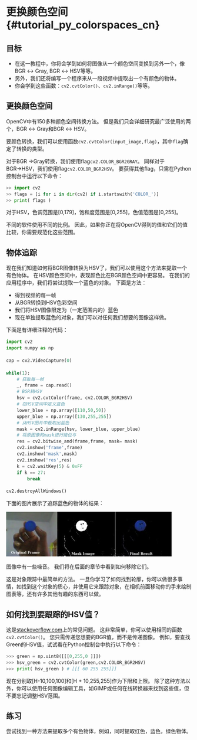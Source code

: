 # 更换颜色空间{#tutorial_py_colorspaces_cn}

## 目标

- 在这一教程中，你将会学到如何将图像从一个颜色空间变换到另外一个，像BGR $\leftrightarrow$ Gray, BGR $\leftrightarrow$ HSV等等。
- 另外，我们还将编写一个程序来从一段视频中提取出一个有颜色的物体。
- 你会学到这些函数：`cv2.cvtColor()`、`cv2.inRange()`等等。

## 更换颜色空间

OpenCV中有150多种颜色空间转换方法。 但是我们只会详细研究最广泛使用的两个，BGR $\leftrightarrow$ Gray和BGR $\leftrightarrow$ HSV。

要颜色转换，我们可以使用函数`cv2.cvtColor(input_image,flag)`，其中`flag`确定了转换的类型。

对于BGR $\rightarrow$Gray转换，我们使用flag`cv2.COLOR_BGR2GRAY`。 同样对于BGR$\rightarrow$HSV，我们使用flag`cv2.COLOR_BGR2HSV`。 要获得其他flag，只需在Python控制台中运行以下命令：

```python
>> import cv2
>> flags = [i for i in dir(cv2) if i.startswith('COLOR_')]
>> print( flags )
```

对于HSV，色调范围是[0,179]，饱和度范围是[0,255]，色值范围是[0,255]。

不同的软件使用不同的比例。 因此，如果你正在将OpenCV得到的值和它们的值比较，你需要规范化这些范围。

## 物体追踪

现在我们知道如何将BGR图像转换为HSV了，我们可以使用这个方法来提取一个有色物体。 在HSV颜色空间中，表现颜色比在BGR颜色空间中更容易。 在我们的应用程序中，我们将尝试提取一个蓝色的对象。 下面是方法：

- 得到视频的每一帧
- 从BGR转换到HSV色彩空间
- 我们将HSV图像限定为（一定范围内的）蓝色
- 现在单独提取蓝色的对象，我们可以对任何我们想要的图像这样做。

下面是有详细注释的代码：

```python
import cv2
import numpy as np

cap = cv2.VideoCapture(0)

while(1):
    # 获取每一帧
    _, frame = cap.read()
    # BGR转HSV
    hsv = cv2.cvtColor(frame, cv2.COLOR_BGR2HSV)
    # 在HSV空间中定义蓝色
    lower_blue = np.array([110,50,50])
    upper_blue = np.array([130,255,255]) 
    # 从HSV图片中截取出蓝色
    mask = cv2.inRange(hsv, lower_blue, upper_blue)
    # 将原图像和mask进行按位与
    res = cv2.bitwise_and(frame,frame, mask= mask)
    cv2.imshow('frame',frame)
    cv2.imshow('mask',mask)
    cv2.imshow('res',res)
    k = cv2.waitKey(5) & 0xFF
    if k == 27:
        break

cv2.destroyAllWindows()
```

下面的图片展示了追踪蓝色的物体的结果：

![image](images/frame.jpg)

图像中有一些噪音。 我们将在后面的章节中看到如何移除它们。

这是对象跟踪中最简单的方法。 一旦你学习了如何找到轮廓，你可以做很多事情，如找到这个对象的质心，并使用它来跟踪对象，在相机前面移动你的手来绘制图表等，还有许多其他有趣的东西可以做。

## 如何找到要跟踪的HSV值？

这是[stackoverflow.com](http://www.stackoverflow.com)上的常见问题。 这非常简单，你可以使用相同的函数`cv2.cvtColor()`。 您只需传递您想要的BGR值，而不是传递图像。 例如，要查找Green的HSV值，试试看在Python控制台中执行以下命令：

```python
>>> green = np.uint8([[[0,255,0 ]]])
>>> hsv_green = cv2.cvtColor(green,cv2.COLOR_BGR2HSV)
>>> print( hsv_green ) # [[[ 60 255 255]]]
```

现在分别取[H-10,100,100]和[H + 10,255,255]作为下限和上限。 除了这种方法以外，你可以使用任何图像编辑工具，如GIMP或任何在线转换器来找到这些值，但不要忘记调整HSV范围。

## 练习

尝试找到一种方法来提取多个有色物体，例如，同时提取红色，蓝色，绿色物体。